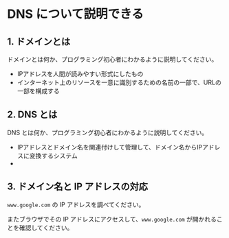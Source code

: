 # DNS について説明できる

## 1. ドメインとは

ドメインとは何か、プログラミング初心者にわかるように説明してください。

- IPアドレスを人間が読みやすい形式にしたもの
- インターネット上のリソースを一意に識別するための名前の一部で、URLの一部を構成する

## 2. DNS とは

DNS とは何か、プログラミング初心者にわかるように説明してください。

- IPアドレスとドメイン名を関連付けして管理して、ドメイン名からIPアドレスに変換するシステム
-

## 3. ドメイン名と IP アドレスの対応

`www.google.com` の IP アドレスを調べてください。

またブラウザでその IP アドレスにアクセスして、`www.google.com` が開かれることを確認してください。

